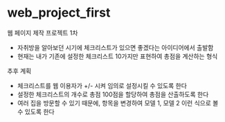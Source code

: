 # web_project_first

웹 페이지 제작 프로젝트 1차

- 자취방을 알아보던 시기에 체크리스트가 있으면 좋겠다는 아이디어에서 출발함
- 현재는 내가 기존에 설정한 체크리스트 10가지만 표현하여 총점을 계산하는 형식

추후 계획

- 체크리스트를 웹 이용자가 +/- 시켜 임의로 설정시킬 수 있도록 한다
- 설정한 체크리스트의 개수로 총점 100점을 할당하여 총점을 산출하도록 한다
- 여러 집을 방문할 수 있기 때문에, 항목을 변경하여 모델 1, 모델 2 이런 식으로 볼 수 있도록 한다
  

